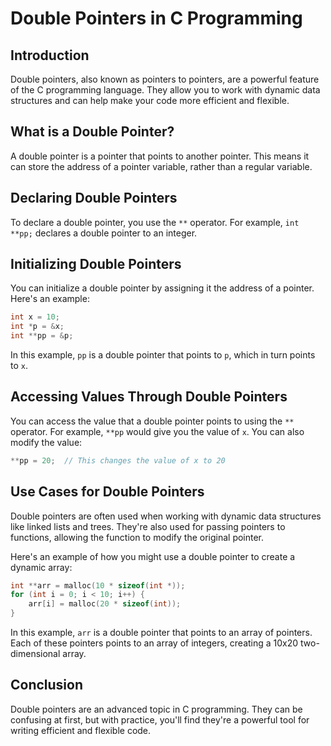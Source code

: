# Double Pointers in C Programming

## Introduction
Double pointers, also known as pointers to pointers, are a powerful feature of the C programming language. They allow you to work with dynamic data structures and can help make your code more efficient and flexible.

## What is a Double Pointer?
A double pointer is a pointer that points to another pointer. This means it can store the address of a pointer variable, rather than a regular variable.

## Declaring Double Pointers
To declare a double pointer, you use the `**` operator. For example, `int **pp;` declares a double pointer to an integer.

## Initializing Double Pointers
You can initialize a double pointer by assigning it the address of a pointer. Here's an example:

```c
int x = 10;
int *p = &x;
int **pp = &p;
```

In this example, `pp` is a double pointer that points to `p`, which in turn points to `x`.

## Accessing Values Through Double Pointers
You can access the value that a double pointer points to using the `**` operator. For example, `**pp` would give you the value of `x`. You can also modify the value:

```c
**pp = 20;  // This changes the value of x to 20
```

## Use Cases for Double Pointers
Double pointers are often used when working with dynamic data structures like linked lists and trees. They're also used for passing pointers to functions, allowing the function to modify the original pointer.

Here's an example of how you might use a double pointer to create a dynamic array:

```c
int **arr = malloc(10 * sizeof(int *));
for (int i = 0; i < 10; i++) {
    arr[i] = malloc(20 * sizeof(int));
}
```

In this example, `arr` is a double pointer that points to an array of pointers. Each of these pointers points to an array of integers, creating a 10x20 two-dimensional array.

## Conclusion
Double pointers are an advanced topic in C programming. They can be confusing at first, but with practice, you'll find they're a powerful tool for writing efficient and flexible code.
